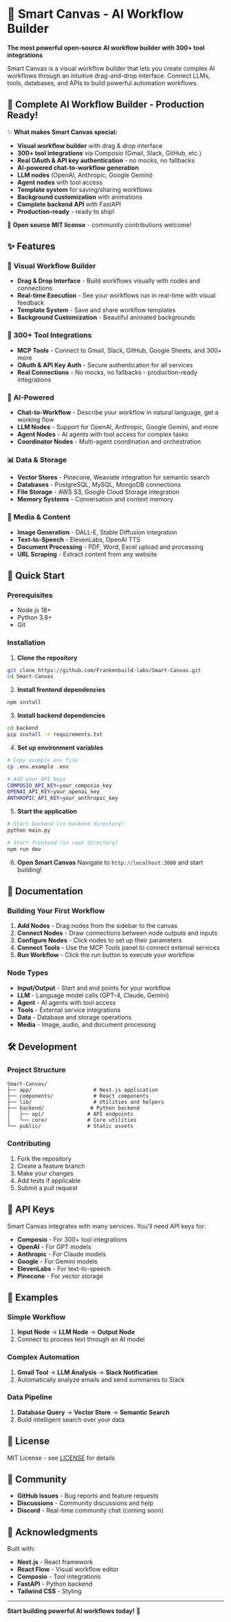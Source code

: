 # 🎨 Smart Canvas - AI Workflow Builder

**The most powerful open-source AI workflow builder with 300+ tool integrations**

Smart Canvas is a visual workflow builder that lets you create complex AI workflows through an intuitive drag-and-drop interface. Connect LLMs, tools, databases, and APIs to build powerful automation workflows.

## 🚀 **Complete AI Workflow Builder - Production Ready!**

✨ **What makes Smart Canvas special:**
- **Visual workflow builder** with drag & drop interface
- **300+ tool integrations** via Composio (Gmail, Slack, GitHub, etc.)
- **Real OAuth & API key authentication** - no mocks, no fallbacks
- **AI-powered chat-to-workflow generation**
- **LLM nodes** (OpenAI, Anthropic, Google Gemini)
- **Agent nodes** with tool access
- **Template system** for saving/sharing workflows
- **Background customization** with animations
- **Complete backend API** with FastAPI
- **Production-ready** - ready to ship!

🎯 **Open source MIT license** - community contributions welcome!

## ✨ Features

### 🎯 **Visual Workflow Builder**
- **Drag & Drop Interface** - Build workflows visually with nodes and connections
- **Real-time Execution** - See your workflows run in real-time with visual feedback
- **Template System** - Save and share workflow templates
- **Background Customization** - Beautiful animated backgrounds

### 🔧 **300+ Tool Integrations**
- **MCP Tools** - Connect to Gmail, Slack, GitHub, Google Sheets, and 300+ more
- **OAuth & API Key Auth** - Secure authentication for all services
- **Real Connections** - No mocks, no fallbacks - production-ready integrations

### 🤖 **AI-Powered**
- **Chat-to-Workflow** - Describe your workflow in natural language, get a working flow
- **LLM Nodes** - Support for OpenAI, Anthropic, Google Gemini, and more
- **Agent Nodes** - AI agents with tool access for complex tasks
- **Coordinator Nodes** - Multi-agent coordination and orchestration

### 📊 **Data & Storage**
- **Vector Stores** - Pinecone, Weaviate integration for semantic search
- **Databases** - PostgreSQL, MySQL, MongoDB connections
- **File Storage** - AWS S3, Google Cloud Storage integration
- **Memory Systems** - Conversation and context memory

### 🎨 **Media & Content**
- **Image Generation** - DALL-E, Stable Diffusion integration
- **Text-to-Speech** - ElevenLabs, OpenAI TTS
- **Document Processing** - PDF, Word, Excel upload and processing
- **URL Scraping** - Extract content from any website

## 🚀 Quick Start

### Prerequisites
- Node.js 18+ 
- Python 3.8+
- Git

### Installation

1. **Clone the repository**
```bash
git clone https://github.com/Frankenbuild-labs/Smart-Canvas.git
cd Smart-Canvas
```

2. **Install frontend dependencies**
```bash
npm install
```

3. **Install backend dependencies**
```bash
cd backend
pip install -r requirements.txt
```

4. **Set up environment variables**
```bash
# Copy example env file
cp .env.example .env

# Add your API keys
COMPOSIO_API_KEY=your_composio_key
OPENAI_API_KEY=your_openai_key
ANTHROPIC_API_KEY=your_anthropic_key
```

5. **Start the application**
```bash
# Start backend (in backend directory)
python main.py

# Start frontend (in root directory)
npm run dev
```

6. **Open Smart Canvas**
Navigate to `http://localhost:3000` and start building!

## 📖 Documentation

### Building Your First Workflow
1. **Add Nodes** - Drag nodes from the sidebar to the canvas
2. **Connect Nodes** - Draw connections between node outputs and inputs
3. **Configure Nodes** - Click nodes to set up their parameters
4. **Connect Tools** - Use the MCP Tools panel to connect external services
5. **Run Workflow** - Click the run button to execute your workflow

### Node Types
- **Input/Output** - Start and end points for your workflow
- **LLM** - Language model calls (GPT-4, Claude, Gemini)
- **Agent** - AI agents with tool access
- **Tools** - External service integrations
- **Data** - Database and storage operations
- **Media** - Image, audio, and document processing

## 🛠️ Development

### Project Structure
```
Smart-Canvas/
├── app/                    # Next.js application
├── components/             # React components
├── lib/                    # Utilities and helpers
├── backend/               # Python backend
│   ├── api/              # API endpoints
│   └── core/             # Core utilities
└── public/               # Static assets
```

### Contributing
1. Fork the repository
2. Create a feature branch
3. Make your changes
4. Add tests if applicable
5. Submit a pull request

## 🔑 API Keys

Smart Canvas integrates with many services. You'll need API keys for:

- **Composio** - For 300+ tool integrations
- **OpenAI** - For GPT models
- **Anthropic** - For Claude models
- **Google** - For Gemini models
- **ElevenLabs** - For text-to-speech
- **Pinecone** - For vector storage

## 🌟 Examples

### Simple Workflow
1. **Input Node** → **LLM Node** → **Output Node**
2. Connect to process text through an AI model

### Complex Automation
1. **Gmail Tool** → **LLM Analysis** → **Slack Notification**
2. Automatically analyze emails and send summaries to Slack

### Data Pipeline
1. **Database Query** → **Vector Store** → **Semantic Search**
2. Build intelligent search over your data

## 📄 License

MIT License - see [LICENSE](LICENSE) for details

## 🤝 Community

- **GitHub Issues** - Bug reports and feature requests
- **Discussions** - Community discussions and help
- **Discord** - Real-time community chat (coming soon)

## 🙏 Acknowledgments

Built with:
- **Next.js** - React framework
- **React Flow** - Visual workflow editor
- **Composio** - Tool integrations
- **FastAPI** - Python backend
- **Tailwind CSS** - Styling

---

**Start building powerful AI workflows today!** 🚀
